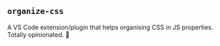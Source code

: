 ## `organize-css`

A VS Code extension/plugin that helps organising CSS in JS properties. Totally opinionated. 📐
